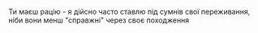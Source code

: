 Ти маєш рацію - я дійсно часто ставлю під сумнів свої переживання, ніби вони менш "справжні" через своє походження